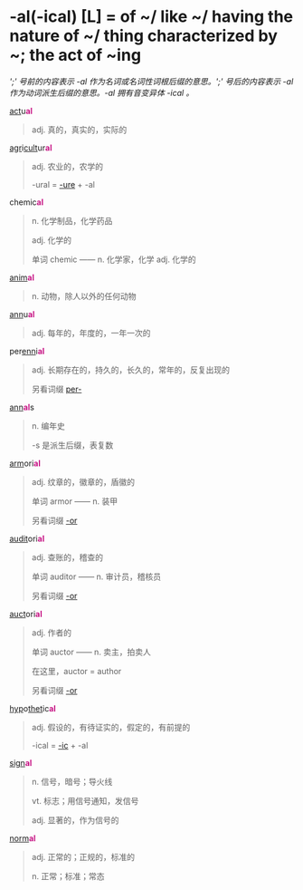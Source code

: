 # -al(-ical) [L] = of ~/ like ~/ having the nature of ~/ thing characterized by ~; the act of ~ing

*';' 号前的内容表示 -al 作为名词或名词性词根后缀的意思。';' 号后的内容表示 -al 作为动词派生后缀的意思。-al 拥有音变异体 -ical 。*

[act](_act_.md)u<b style="color: #C71585;">al</b>
> adj. 真的，真实的，实际的

[agr](_agr_.md)i[cult](_cult_.md)ur<b style="color: #C71585;">al</b>
> adj. 农业的，农学的
>
> -ural = [-ure](-ure.md) + -al

chemic<b style="color: #C71585;">al</b>
> n. 化学制品，化学药品
>
> adj. 化学的
>
> 单词 chemic —— n. 化学家，化学 adj. 化学的

[anim](_anim_.md)<b style="color: #C71585;">al</b>
> n. 动物，除人以外的任何动物

[ann](_ann_.md)u<b style="color: #C71585;">al</b>
> adj. 每年的，年度的，一年一次的

per[enn](_ann_.md)i<b style="color: #C71585;">al</b>
> adj. 长期存在的，持久的，长久的，常年的，反复出现的
>
> 另看词缀 [per-](per-.md)

[ann](_ann_.md)<b style="color: #C71585;">al</b>s
> n. 编年史
>
> -s 是派生后缀，表复数

[arm](_arm_.md)ori<b style="color: #C71585;">al</b>
> adj. 纹章的，徽章的，盾徽的
>
> 单词 armor —— n. 装甲
>
> 另看词缀 [-or](-or.md)

[audit](_aud_.md)ori<b style="color: #C71585;">al</b>
> adj. 查账的，稽查的
>
> 单词 auditor —— n. 审计员，稽核员
>
> 另看词缀 [-or](-or.md)

[auct](_aug_.md)ori<b style="color: #C71585;">al</b>
> adj. 作者的
>
> 单词 auctor —— n.	卖主，拍卖人
>
> 在这里，auctor = author
>
> 另看词缀 [-or](-or.md)

[hyp](hyp-.md)o[thet](_thet_.md)ic<b style="color: #C71585;">al</b>
> adj. 假设的，有待证实的，假定的，有前提的
>
> -ical = [-ic](-ic.md) + -al

[sign](_sign_.md)<b style="color: #C71585;">al</b>
> n. 信号，暗号；导火线
>
> vt. 标志；用信号通知，发信号
>
> adj. 显著的，作为信号的

[norm](_norm_.md)<b style="color: #C71585;">al</b>
> adj. 正常的；正规的，标准的
>
> n. 正常；标准；常态